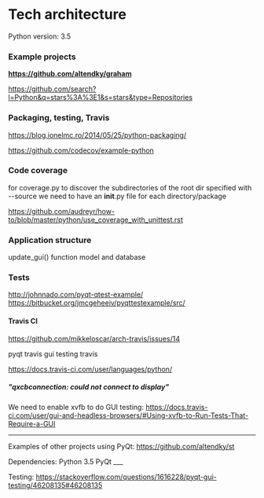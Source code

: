 

# Tech architecture

Python version: 3.5



### Example projects

**https://github.com/altendky/graham**

https://github.com/search?l=Python&q=stars%3A%3E1&s=stars&type=Repositories


### Packaging, testing, Travis

https://blog.ionelmc.ro/2014/05/25/python-packaging/

https://github.com/codecov/example-python


### Code coverage

for coverage.py to discover the subdirectories of the root dir specified with --source
we need to have an __init__.py file for each directory/package

https://github.com/audreyr/how-to/blob/master/python/use_coverage_with_unittest.rst


### Application structure

update_gui() function
model and database


### Tests

http://johnnado.com/pyqt-qtest-example/
https://bitbucket.org/jmcgeheeiv/pyqttestexample/src/

#### Travis CI

https://github.com/mikkeloscar/arch-travis/issues/14

pyqt travis
gui testing travis

https://docs.travis-ci.com/user/languages/python/


##### "qxcbconnection: could not connect to display"

We need to enable xvfb to do GUI testing:
https://docs.travis-ci.com/user/gui-and-headless-browsers/#Using-xvfb-to-Run-Tests-That-Require-a-GUI


***


Examples of other projects using PyQt:
https://github.com/altendky/st


Dependencies:
Python 3.5
PyQt ___


Testing: https://stackoverflow.com/questions/1616228/pyqt-gui-testing/46208135#46208135

